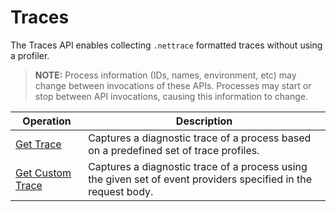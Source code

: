 # Traces

The Traces API enables collecting `.nettrace` formatted traces without using a profiler.

> **NOTE:** Process information (IDs, names, environment, etc) may change between invocations of these APIs. Processes may start or stop between API invocations, causing this information to change.

| Operation | Description |
|---|---|
| [Get Trace](trace-get.md) | Captures a diagnostic trace of a process based on a predefined set of trace profiles. |
| [Get Custom Trace](trace-custom.md) | Captures a diagnostic trace of a process using the given set of event providers specified in the request body. |